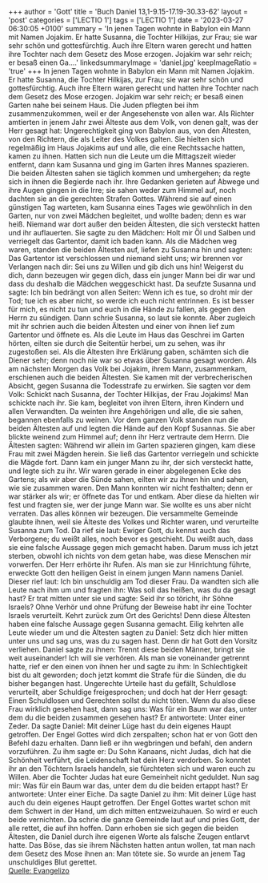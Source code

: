 +++
author = 'Gott'
title = 'Buch Daniel 13,1-9.15-17.19-30.33-62'
layout = 'post'
categories = ['LECTIO 1']
tags = ['LECTIO 1']
date = '2023-03-27 06:30:05 +0100'
summary = 'In jenen Tagen wohnte in Babylon ein Mann mit Namen Jojakim. Er hatte Susanna, die Tochter Hilkijas, zur Frau; sie war sehr schön und gottesfürchtig. Auch ihre Eltern waren gerecht und hatten ihre Tochter nach dem Gesetz des Mose erzogen. Jojakim war sehr reich; er besaß einen Ga....'
linkedsummaryImage = 'daniel.jpg'
keepImageRatio = 'true'
+++
In jenen Tagen wohnte in Babylon ein Mann mit Namen Jojakim.
Er hatte Susanna, die Tochter Hilkijas, zur Frau; sie war sehr schön und gottesfürchtig.
Auch ihre Eltern waren gerecht und hatten ihre Tochter nach dem Gesetz des Mose erzogen.
Jojakim war sehr reich; er besaß einen Garten nahe bei seinem Haus.<!--more--> Die Juden pflegten bei ihm zusammenzukommen, weil er der Angesehenste von allen war.
Als Richter amtierten in jenem Jahr zwei Älteste aus dem Volk, von denen galt, was der Herr gesagt hat: Ungerechtigkeit ging von Babylon aus, von den Ältesten, von den Richtern, die als Leiter des Volkes galten.
Sie hielten sich regelmäßig im Haus Jojakims auf und alle, die eine Rechtssache hatten, kamen zu ihnen.
Hatten sich nun die Leute um die Mittagszeit wieder entfernt, dann kam Susanna und ging im Garten ihres Mannes spazieren.
Die beiden Ältesten sahen sie täglich kommen und umhergehen; da regte sich in ihnen die Begierde nach ihr.
Ihre Gedanken gerieten auf Abwege und ihre Augen gingen in die Irre; sie sahen weder zum Himmel auf, noch dachten sie an die gerechten Strafen Gottes.
Während sie auf einen günstigen Tag warteten, kam Susanna eines Tages wie gewöhnlich in den Garten, nur von zwei Mädchen begleitet, und wollte baden; denn es war heiß.
Niemand war dort außer den beiden Ältesten, die sich versteckt hatten und ihr auflauerten.
Sie sagte zu den Mädchen: Holt mir Öl und Salben und verriegelt das Gartentor, damit ich baden kann.
Als die Mädchen weg waren, standen die beiden Ältesten auf, liefen zu Susanna hin
und sagten: Das Gartentor ist verschlossen und niemand sieht uns; wir brennen vor Verlangen nach dir: Sei uns zu Willen und gib dich uns hin!
Weigerst du dich, dann bezeugen wir gegen dich, dass ein junger Mann bei dir war und dass du deshalb die Mädchen weggeschickt hast.
Da seufzte Susanna und sagte: Ich bin bedrängt von allen Seiten: Wenn ich es tue, so droht mir der Tod; tue ich es aber nicht, so werde ich euch nicht entrinnen.
Es ist besser für mich, es nicht zu tun und euch in die Hände zu fallen, als gegen den Herrn zu sündigen.
Dann schrie Susanna, so laut sie konnte. Aber zugleich mit ihr schrien auch die beiden Ältesten
und einer von ihnen lief zum Gartentor und öffnete es.
Als die Leute im Haus das Geschrei im Garten hörten, eilten sie durch die Seitentür herbei, um zu sehen, was ihr zugestoßen sei.
Als die Ältesten ihre Erklärung gaben, schämten sich die Diener sehr; denn noch nie war so etwas über Susanna gesagt worden.
Als am nächsten Morgen das Volk bei Jojakim, ihrem Mann, zusammenkam, erschienen auch die beiden Ältesten. Sie kamen mit der verbrecherischen Absicht, gegen Susanna die Todesstrafe zu erwirken. Sie sagten vor dem Volk:
Schickt nach Susanna, der Tochter Hilkijas, der Frau Jojakims! Man schickte nach ihr.
Sie kam, begleitet von ihren Eltern, ihren Kindern und allen Verwandten.
Da weinten ihre Angehörigen und alle, die sie sahen, begannen ebenfalls zu weinen.
Vor dem ganzen Volk standen nun die beiden Ältesten auf und legten die Hände auf den Kopf Susannas.
Sie aber blickte weinend zum Himmel auf; denn ihr Herz vertraute dem Herrn.
Die Ältesten sagten: Während wir allein im Garten spazieren gingen, kam diese Frau mit zwei Mägden herein. Sie ließ das Gartentor verriegeln und schickte die Mägde fort.
Dann kam ein junger Mann zu ihr, der sich versteckt hatte, und legte sich zu ihr.
Wir waren gerade in einer abgelegenen Ecke des Gartens; als wir aber die Sünde sahen, eilten wir zu ihnen hin
und sahen, wie sie zusammen waren. Den Mann konnten wir nicht festhalten; denn er war stärker als wir; er öffnete das Tor und entkam.
Aber diese da hielten wir fest und fragten sie, wer der junge Mann war.
Sie wollte es uns aber nicht verraten. Das alles können wir bezeugen. Die versammelte Gemeinde glaubte ihnen, weil sie Älteste des Volkes und Richter waren, und verurteilte Susanna zum Tod.
Da rief sie laut: Ewiger Gott, du kennst auch das Verborgene; du weißt alles, noch bevor es geschieht.
Du weißt auch, dass sie eine falsche Aussage gegen mich gemacht haben. Darum muss ich jetzt sterben, obwohl ich nichts von dem getan habe, was diese Menschen mir vorwerfen.
Der Herr erhörte ihr Rufen.
Als man sie zur Hinrichtung führte, erweckte Gott den heiligen Geist in einem jungen Mann namens Daniel.
Dieser rief laut: Ich bin unschuldig am Tod dieser Frau.
Da wandten sich alle Leute nach ihm um und fragten ihn: Was soll das heißen, was du da gesagt hast?
Er trat mitten unter sie und sagte: Seid ihr so töricht, ihr Söhne Israels? Ohne Verhör und ohne Prüfung der Beweise habt ihr eine Tochter Israels verurteilt.
Kehrt zurück zum Ort des Gerichts! Denn diese Ältesten haben eine falsche Aussage gegen Susanna gemacht.
Eilig kehrten alle Leute wieder um und die Ältesten sagten zu Daniel: Setz dich hier mitten unter uns und sag uns, was du zu sagen hast. Denn dir hat Gott den Vorsitz verliehen.
Daniel sagte zu ihnen: Trennt diese beiden Männer, bringt sie weit auseinander! Ich will sie verhören.
Als man sie voneinander getrennt hatte, rief er den einen von ihnen her und sagte zu ihm: In Schlechtigkeit bist du alt geworden; doch jetzt kommt die Strafe für die Sünden, die du bisher begangen hast.
Ungerechte Urteile hast du gefällt, Schuldlose verurteilt, aber Schuldige freigesprochen; und doch hat der Herr gesagt: Einen Schuldlosen und Gerechten sollst du nicht töten.
Wenn du also diese Frau wirklich gesehen hast, dann sag uns: Was für ein Baum war das, unter dem du die beiden zusammen gesehen hast? Er antwortete: Unter einer Zeder.
Da sagte Daniel: Mit deiner Lüge hast du dein eigenes Haupt getroffen. Der Engel Gottes wird dich zerspalten; schon hat er von Gott den Befehl dazu erhalten.
Dann ließ er ihn wegbringen und befahl, den andern vorzuführen. Zu ihm sagte er: Du Sohn Kanaans, nicht Judas, dich hat die Schönheit verführt, die Leidenschaft hat dein Herz verdorben.
So konntet ihr an den Töchtern Israels handeln, sie fürchteten sich und waren euch zu Willen. Aber die Tochter Judas hat eure Gemeinheit nicht geduldet.
Nun sag mir: Was für ein Baum war das, unter dem du die beiden ertappt hast? Er antwortete: Unter einer Eiche.
Da sagte Daniel zu ihm: Mit deiner Lüge hast auch du dein eigenes Haupt getroffen. Der Engel Gottes wartet schon mit dem Schwert in der Hand, um dich mitten entzweizuhauen. So wird er euch beide vernichten.
Da schrie die ganze Gemeinde laut auf und pries Gott, der alle rettet, die auf ihn hoffen.
Dann erhoben sie sich gegen die beiden Ältesten, die Daniel durch ihre eigenen Worte als falsche Zeugen entlarvt hatte. Das Böse, das sie ihrem Nächsten hatten antun wollen, tat man
nach dem Gesetz des Mose ihnen an: Man tötete sie. So wurde an jenem Tag unschuldiges Blut gerettet.<br> [Quelle: Evangelizo](https://evangeliumtagfuertag.org/DE/gospel)